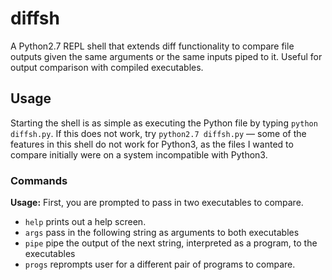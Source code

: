 # diffsh

A Python2.7 REPL shell that extends diff functionality to compare file outputs given the same arguments or the same inputs piped to it. Useful for output comparison with compiled executables. 

## Usage

Starting the shell is as simple as executing the Python file by typing `python diffsh.py`. If this does not work, try `python2.7 diffsh.py` — some of the features in this shell do not work for Python3, as the files I wanted to compare initially were on a system incompatible with Python3. 

### Commands

**Usage:**
First, you are prompted to pass in two executables to compare.

* `help` prints out a help screen.
* `args` pass in the following string as arguments to both executables
* `pipe` pipe the output of the next string, interpreted as a program, to the executables
* `progs` reprompts user for a different pair of programs to compare.
